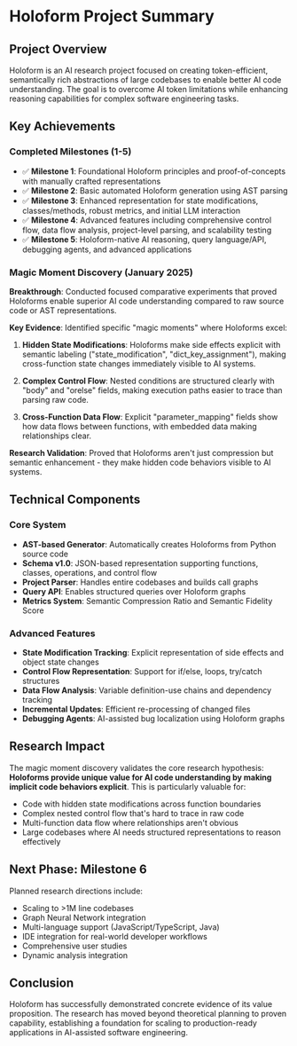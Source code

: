 # Holoform Project Summary

## Project Overview

Holoform is an AI research project focused on creating token-efficient, semantically rich abstractions of large codebases to enable better AI code understanding. The goal is to overcome AI token limitations while enhancing reasoning capabilities for complex software engineering tasks.

## Key Achievements

### Completed Milestones (1-5)
- ✅ **Milestone 1**: Foundational Holoform principles and proof-of-concepts with manually crafted representations
- ✅ **Milestone 2**: Basic automated Holoform generation using AST parsing
- ✅ **Milestone 3**: Enhanced representation for state modifications, classes/methods, robust metrics, and initial LLM interaction
- ✅ **Milestone 4**: Advanced features including comprehensive control flow, data flow analysis, project-level parsing, and scalability testing
- ✅ **Milestone 5**: Holoform-native AI reasoning, query language/API, debugging agents, and advanced applications

### Magic Moment Discovery (January 2025)

**Breakthrough**: Conducted focused comparative experiments that proved Holoforms enable superior AI code understanding compared to raw source code or AST representations.

**Key Evidence**: Identified specific "magic moments" where Holoforms excel:

1. **Hidden State Modifications**: Holoforms make side effects explicit with semantic labeling ("state_modification", "dict_key_assignment"), making cross-function state changes immediately visible to AI systems.

2. **Complex Control Flow**: Nested conditions are structured clearly with "body" and "orelse" fields, making execution paths easier to trace than parsing raw code.

3. **Cross-Function Data Flow**: Explicit "parameter_mapping" fields show how data flows between functions, with embedded data making relationships clear.

**Research Validation**: Proved that Holoforms aren't just compression but semantic enhancement - they make hidden code behaviors visible to AI systems.

## Technical Components

### Core System
- **AST-based Generator**: Automatically creates Holoforms from Python source code
- **Schema v1.0**: JSON-based representation supporting functions, classes, operations, and control flow
- **Project Parser**: Handles entire codebases and builds call graphs
- **Query API**: Enables structured queries over Holoform graphs
- **Metrics System**: Semantic Compression Ratio and Semantic Fidelity Score

### Advanced Features
- **State Modification Tracking**: Explicit representation of side effects and object state changes
- **Control Flow Representation**: Support for if/else, loops, try/catch structures
- **Data Flow Analysis**: Variable definition-use chains and dependency tracking
- **Incremental Updates**: Efficient re-processing of changed files
- **Debugging Agents**: AI-assisted bug localization using Holoform graphs

## Research Impact

The magic moment discovery validates the core research hypothesis: **Holoforms provide unique value for AI code understanding by making implicit code behaviors explicit**. This is particularly valuable for:

- Code with hidden state modifications across function boundaries
- Complex nested control flow that's hard to trace in raw code
- Multi-function data flow where relationships aren't obvious
- Large codebases where AI needs structured representations to reason effectively

## Next Phase: Milestone 6

Planned research directions include:
- Scaling to >1M line codebases
- Graph Neural Network integration
- Multi-language support (JavaScript/TypeScript, Java)
- IDE integration for real-world developer workflows
- Comprehensive user studies
- Dynamic analysis integration

## Conclusion

Holoform has successfully demonstrated concrete evidence of its value proposition. The research has moved beyond theoretical planning to proven capability, establishing a foundation for scaling to production-ready applications in AI-assisted software engineering.